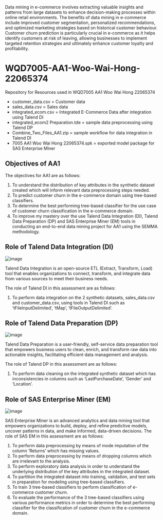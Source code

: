 Data mining in e-commerce involves extracting valuable insights and patterns from large datasets to enhance decision-making processes within online retail environments. The benefits of data mining in e-commerce include improved customer segmentation, personalized recommendations, and optimized marketing strategies based on historical customer behaviour. Customer churn prediction is particularly crucial in e-commerce as it helps identify customers at risk of leaving, allowing businesses to implement targeted retention strategies and ultimately enhance customer loyalty and profitability.
# WQD7005-AA1-Woo-Wai-Hong-22065374
Repository for Resources used in WQD7005 AA1 Woo Wai Hong 22065374
* customer_data.csv = Customer data 
* sales_data.csv = Sales data
* integrated_ecom.csv = Integrated E-Commerce Data after integration using Talend DI
* integrated_ecom2 Preparation.tde = sample data preprocessing using Talend DP
* Combine_Two_Files_AA1.zip = sample workflow for data integration in Talend DI
* 7005 AA1 Woo Wai Hong 22065374.spk = exported model package for SAS Enterprise Miner
## Objectives of AA1
The objectives for AA1 are as follows:
1.	To understand the distribution of key attributes in the synthetic dataset created which will inform relevant data preprocessing steps needed.
2.	To predict customer churn in the e-commerce domain using tree-based classifiers. 
3.	To determine the best performing tree-based classifier for the use case of customer churn classification in the e-commerce domain.
4.	To improve my mastery over the use Talend Data Integration (DI), Talend Data Preparation (DP) and SAS Enterprise Miner (EM) tools in conducting an end-to-end data mining project for AA1 using the SEMMA methodology.
## Role of Talend Data Integration (DI)
![image](https://github.com/woogamanga/WQD7005-AA1-Woo-Wai-Hong-22065374/assets/83159228/bd871e89-4055-48c7-9e6d-3ba766c8c9a2)

Talend Data Integration is an open-source ETL (Extract, Transform, Load) tool that enables organizations to connect, transform, and integrate data from various sources to meet their business needs.

The role of Talend DI in this assessment are as follows:
1.	To perform data integration on the 2 synthetic datasets, sales_data.csv and customer_data.csv, using tools in Talend DI such as ‘tFileInputDelimited’, ‘tMap’, ‘tFileOutputDelimited’. 

## Role of Talend Data Preparation (DP)
![image](https://github.com/woogamanga/WQD7005-AA1-Woo-Wai-Hong-22065374/assets/83159228/368ac21c-3a36-4239-b5f9-abaddbd21d5d)

Talend Data Preparation is a user-friendly, self-service data preparation tool that empowers business users to clean, enrich, and transform raw data into actionable insights, facilitating efficient data management and analysis.

The role of Talend DP in this assessment are as follows: 
1.	To perform data cleaning on the integrated synthetic dataset which has inconsistencies in columns such as ‘LastPurchaseDate’, ‘Gender’ and ‘Location’.

## Role of SAS Enterprise Miner (EM)
![image](https://github.com/woogamanga/WQD7005-AA1-Woo-Wai-Hong-22065374/assets/83159228/92c0b00a-dadf-4a9f-83d0-0839429260b3)

SAS Enterprise Miner is an advanced analytics and data mining tool that empowers organizations to build, deploy, and refine predictive models, uncover patterns in data, and make informed, data-driven decisions.
The role of SAS EM in this assessment are as follows: 
1.	To perform data preprocessing by means of mode imputation of the column ‘Returns’ which has missing values.
2.	To perform data preprocessing by means of dropping columns which are irrelevant to the analysis.
3.	To perform exploratory data analysis in order to understand the underlying distribution of the key attributes in the integrated dataset.
4.	To partition the integrated dataset into training, validation, and test sets in preparation for modeling using tree-based classifiers. 
5.	To train 3 tree-based classifiers to perform classification of e-commerce customer churn. 
6.	To evaluate the performance of the 3 tree-based classifiers using various performance metrics in order to determine the best performing classifier for the classification of customer churn in the e-commerce domain. 

